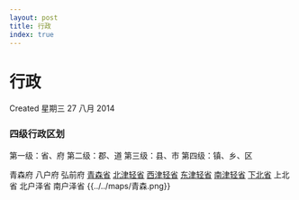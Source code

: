 ```yaml
---
layout: post
title: 行政
index: true
---
```


# 行政
Created 星期三 27 八月 2014

### 四级行政区划
第一级：省、府
第二级：郡、道
第三级：县、市
第四级：镇、乡、区

青森府
八户府
弘前府
[青森省](../行政/青森省)
[北津轻省](../行政/北津轻省)
[西津轻省](../行政/西津轻省)
[东津轻省](../行政/东津轻省)
[南津轻省](../行政/南津轻省)
[下北省](../行政/下北省)
上北省
北户泽省
南户泽省
{{../../maps/青森.png}}
